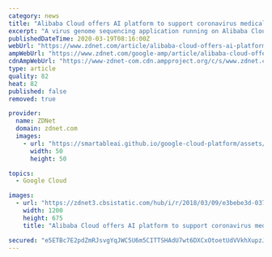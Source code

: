```yaml
---
category: news
title: "Alibaba Cloud offers AI platform to support coronavirus medical efforts"
excerpt: "A virus genome sequencing application running on Alibaba Cloud, the AI-powered platform is touted to be able to diagnose new coronavirus cases ... including AWS, Microsoft, and Google."
publishedDateTime: 2020-03-19T08:16:00Z
webUrl: "https://www.zdnet.com/article/alibaba-cloud-offers-ai-platform-to-support-coronavirus-medical-research/"
ampWebUrl: "https://www.zdnet.com/google-amp/article/alibaba-cloud-offers-ai-platform-to-support-coronavirus-medical-research/"
cdnAmpWebUrl: "https://www-zdnet-com.cdn.ampproject.org/c/s/www.zdnet.com/google-amp/article/alibaba-cloud-offers-ai-platform-to-support-coronavirus-medical-research/"
type: article
quality: 82
heat: 82
published: false
removed: true

provider:
  name: ZDNet
  domain: zdnet.com
  images:
    - url: "https://smartableai.github.io/google-cloud-platform/assets/images/organizations/zdnet.com-50x50.jpg"
      width: 50
      height: 50

topics:
  - Google Cloud

images:
  - url: "https://zdnet3.cbsistatic.com/hub/i/r/2018/03/09/e3bebe3d-037f-4c57-bf94-cc0dbfb89489/thumbnail/1200x675/ca1b903a4a5db4ba87281254a24c28b8/5g.jpg"
    width: 1200
    height: 675
    title: "Alibaba Cloud offers AI platform to support coronavirus medical efforts"

secured: "e5ETBc7E2pdZmRJsvgYqJWC5U6m5CITTSHAdU7wt6DXCxOtoetUdVVkhXupzJMLmmGOmoCUNS0Pd2a6TPEnH4UW8NMqicyOs+qq/2E4O/ku9kTmZJfvlYWx/p1t5X8MQFwEf2u1Fn3zJ7K9HLdoVXwxZJEtpGhSdMX16xEUDlTslzneVCjFnHZrCVs7l+WTzkASKe6IkngI44Bf3eWEMwOmZ6FGS8h5taucT6fROYlEUM/iBRLY4bTpRmxeZ8I1YcZa/A9VoQE6VTrAez0ojupgMjnBjR5alJId0Q4Ptsm15rw9fm+4RERNXOw2IabtOeSMSrgI2ckj0xAPUzHS9Z0N3X47H2hynwEFuYkZy2KtB8IbtGwgatl3ZaXd+S04Oa4ZTxK85G8VoIwbx5JcwhXPzO+bm0CWKwX359fRyve9WOyohty4BqGGxwaU4v8ImKC/vADsjMepJOE/dPAxXD3kNyTpVYVOieLIrH4LGDh8=;US55cuWW/bMxOj5Z+UhECQ=="
---
```


